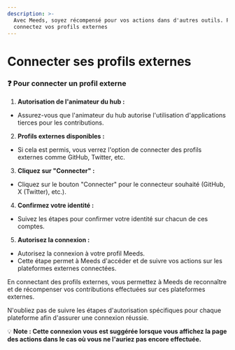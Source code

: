 ```yaml
---
description: >-
  Avec Meeds, soyez récompensé pour vos actions dans d'autres outils. Pour cela,
  connectez vos profils externes
---
```


# Connecter ses profils externes

### :question: Pour connecter un profil externe

1. **Autorisation de l'animateur du hub :**&#x20;

* Assurez-vous que l'animateur du hub autorise l'utilisation d'applications tierces pour les contributions.&#x20;

2. **Profils externes disponibles :**&#x20;

* Si cela est permis, vous verrez l'option de connecter des profils externes comme GitHub, Twitter, etc.&#x20;

3. **Cliquez sur "Connecter" :**&#x20;

* Cliquez sur le bouton "Connecter" pour le connecteur souhaité (GitHub, X (Twitter), etc.).&#x20;

4. **Confirmez votre identité :**&#x20;

* Suivez les étapes pour confirmer votre identité sur chacun de ces comptes.&#x20;

5. **Autorisez la connexion :**&#x20;

* Autorisez la connexion à votre profil Meeds.&#x20;
* Cette étape permet à Meeds d'accéder et de suivre vos actions sur les plateformes externes connectées.&#x20;

En connectant des profils externes, vous permettez à Meeds de reconnaître et de récompenser vos contributions effectuées sur ces plateformes externes.&#x20;

N'oubliez pas de suivre les étapes d'autorisation spécifiques pour chaque plateforme afin d'assurer une connexion réussie.

:bulb: **Note : Cette connexion vous est suggérée lorsque vous affichez la page des actions dans le cas où vous ne l'auriez pas encore effectuée.**

